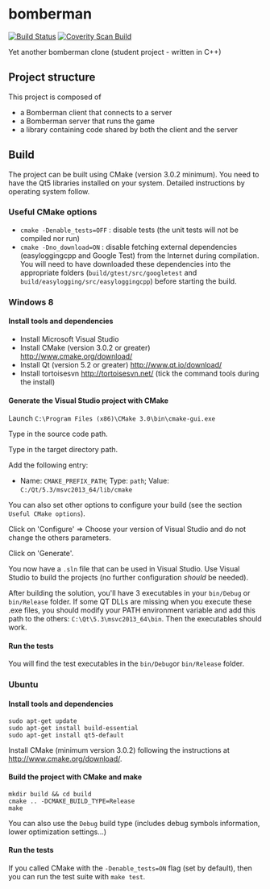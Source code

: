 bomberman
=========

[![Build Status](https://travis-ci.org/Neki/bomberman.svg?branch=master)](https://travis-ci.org/Neki/bomberman)
[![Coverity Scan Build](https://scan.coverity.com/projects/3081/badge.svg)](https://scan.coverity.com/projects/3081)

Yet another bomberman clone (student project - written in C++)

## Project structure

This project is composed of
* a Bomberman client that connects to a server
* a Bomberman server that runs the game
* a library containing code shared by both the client and the server

## Build

The project can be built using CMake (version 3.0.2 minimum). You need to have the Qt5 libraries installed on your system. Detailed instructions by operating system follow.

### Useful CMake options

* `cmake -Denable_tests=OFF` : disable tests (the unit tests will not be compiled nor run)
* `cmake -Dno_download=ON` : disable fetching external dependencies (easyloggingcpp and Google Test) from the Internet during compilation. You will need to have downloaded these dependencies into the appropriate folders (`build/gtest/src/googletest` and `build/easylogging/src/easyloggingcpp`) before starting the build.

### Windows 8

#### Install tools and dependencies

* Install Microsoft Visual Studio
* Install CMake (version 3.0.2 or greater) http://www.cmake.org/download/
* Install Qt (version 5.2 or greater) http://www.qt.io/download/
* Install tortoisesvn http://tortoisesvn.net/ (tick the command tools during the install)

#### Generate the Visual Studio project with CMake

Launch `C:\Program Files (x86)\CMake 3.0\bin\cmake-gui.exe`

Type in the source code path.

Type in the target directory path.

Add the following entry:
* Name: `CMAKE_PREFIX_PATH`; Type: `path`; Value: `C:/Qt/5.3/msvc2013_64/lib/cmake`

You can also set other options to configure your build (see the section `Useful CMake options`).

Click on 'Configure' => Choose your version of Visual Studio and do not change the others parameters.

Click on 'Generate'.

You now have a `.sln` file that can be used in Visual Studio. Use Visual Studio to build the projects (no further configuration *should* be needed).

After building the solution, you'll have 3 executables in your `bin/Debug` or `bin/Release` folder. If some QT DLLs are missing when you execute these .exe files, you should modify your PATH environment variable and add this path to the others: `C:\Qt\5.3\msvc2013_64\bin`. Then the executables should work.

#### Run the tests

You will find the test executables in the `bin/Debug`or `bin/Release` folder.

### Ubuntu

#### Install tools and dependencies

```
sudo apt-get update
sudo apt-get install build-essential
sudo apt-get install qt5-default
```

Install CMake (minimum version 3.0.2) following the instructions at http://www.cmake.org/download/.

#### Build the project with CMake and make

```
mkdir build && cd build
cmake .. -DCMAKE_BUILD_TYPE=Release
make
```

You can also use the `Debug` build type (includes debug symbols information, lower optimization settings...)

#### Run the tests

If you called CMake with the `-Denable_tests=ON` flag (set by default), then you can run the test suite with `make test`.

